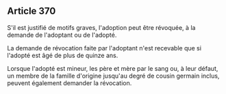 Article 370
----
S'il est justifié de motifs graves, l'adoption peut être révoquée, à la demande
de l'adoptant ou de l'adopté.

La demande de révocation faite par l'adoptant n'est recevable que si l'adopté
est âgé de plus de quinze ans.

Lorsque l'adopté est mineur, les père et mère par le sang ou, à leur défaut, un
membre de la famille d'origine jusqu'au degré de cousin germain inclus, peuvent
également demander la révocation.
